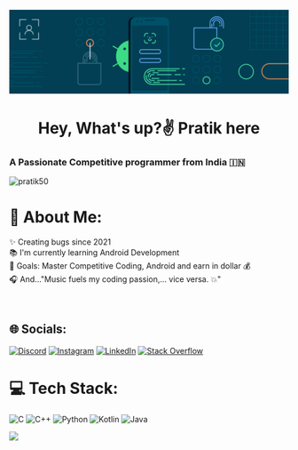 ![logo](https://github.com/pratik50/pratik50/blob/main/Banner.png)
<h1 align="center">Hey, What's up?✌️ Pratik here</h1>
<h3 align="left">A Passionate Competitive programmer from India 🇮🇳 </h3>

<p align="left"> <img src="https://komarev.com/ghpvc/?username=pratik50&label=Profile%20views&color=0e75b6&style=flat" alt="pratik50" /> </p>

# 💫 About Me:
✨ Creating bugs since 2021<br>📚 I'm currently learning Android Development  <br>🎯 Goals:  Master Competitive Coding, Android and earn in dollar 💰<br>🎧 And..."Music fuels my coding passion,... vice versa. 💥"<br><br><br>


## 🌐 Socials:
[![Discord](https://img.shields.io/badge/Discord-%237289DA.svg?logo=discord&logoColor=white)](https://discord.gg/_Pratik#2823) [![Instagram](https://img.shields.io/badge/Instagram-%23E4405F.svg?logo=Instagram&logoColor=white)](https://instagram.com/j_pratik99) [![LinkedIn](https://img.shields.io/badge/LinkedIn-%230077B5.svg?logo=linkedin&logoColor=white)](https://linkedin.com/in/https://www.linkedin.com/in/pratik-jadhav-44005a253/) [![Stack Overflow](https://img.shields.io/badge/-Stackoverflow-FE7A16?logo=stack-overflow&logoColor=white)](https://stackoverflow.com/users/j_pratik99) 

# 💻 Tech Stack:
![C](https://img.shields.io/badge/c-%2300599C.svg?style=flat&logo=c&logoColor=white) ![C++](https://img.shields.io/badge/c++-%2300599C.svg?style=flat&logo=c%2B%2B&logoColor=white) ![Python](https://img.shields.io/badge/python-3670A0?style=flat&logo=python&logoColor=ffdd54) ![Kotlin](https://img.shields.io/badge/kotlin-%230095D5.svg?style=flat&logo=kotlin&logoColor=white) ![Java](https://img.shields.io/badge/java-%23ED8B00.svg?style=flat&logo=java&logoColor=white)

![](https://github-readme-stats.vercel.app/api/top-langs/?username=pratik50&theme=dark&hide_border=false&include_all_commits=false&count_private=false&layout=compact)




